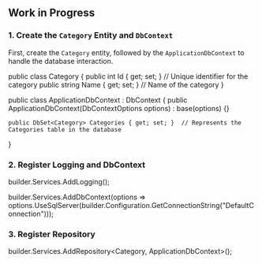 ## Work in Progress

### 1. Create the `Category` Entity and `DbContext`

First, create the `Category` entity, followed by the `ApplicationDbContext` to handle the database interaction.

public class Category
{
    public int Id { get; set; }  // Unique identifier for the category
    public string Name { get; set; }  // Name of the category
}

public class ApplicationDbContext : DbContext
{
    public ApplicationDbContext(DbContextOptions<ApplicationDbContext> options) : base(options) {}

    public DbSet<Category> Categories { get; set; }  // Represents the Categories table in the database
}

### 2. Register Logging and DbContext

builder.Services.AddLogging();

builder.Services.AddDbContext<ApplicationDbContext>(options => 
    options.UseSqlServer(builder.Configuration.GetConnectionString("DefaultConnection")));

### 3. Register Repository

builder.Services.AddRepository<Category, ApplicationDbContext>();
